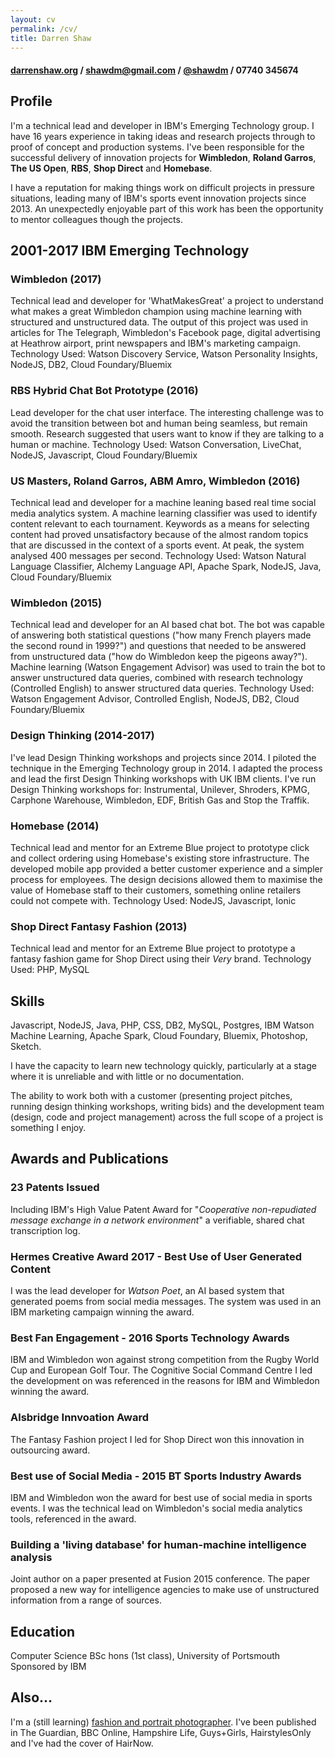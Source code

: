 ```yaml
---
layout: cv
permalink: /cv/
title: Darren Shaw
---
```


#### [darrenshaw.org](https://darrenshaw.org "Darren Shaw") / [shawdm@gmail.com](mailto:shawdm@gmail.com "Email Darren Shaw") / [@shawdm](https://twitter.com/shawdm "Darren Shaw on Twitter")  / 07740 345674


## Profile
I'm a technical lead and developer in IBM's Emerging Technology group. I have 16 years experience in taking ideas and research projects through to proof of concept and production systems. I've been responsible for the successful delivery of innovation projects for **Wimbledon**, **Roland Garros**, **The US Open**, **RBS**, **Shop Direct** and **Homebase**.

I have a reputation for making things work on difficult projects in pressure situations, leading many of IBM's sports event innovation projects since 2013. An unexpectedly enjoyable part of this work has been the opportunity to mentor colleagues though the projects.


## 2001-2017 IBM Emerging Technology
### Wimbledon (2017)
Technical lead and developer for 'WhatMakesGreat' a project to understand what makes a great Wimbledon champion using machine learning with structured and unstructured data. The output of this project was used in articles for The Telegraph, Wimbledon's Facebook page, digital advertising at Heathrow airport, print newspapers and IBM's marketing campaign.
Technology Used: Watson Discovery Service, Watson Personality Insights, NodeJS, DB2, Cloud Foundary/Bluemix

### RBS Hybrid Chat Bot Prototype (2016)
Lead developer for the chat user interface. The interesting challenge was to avoid the transition between bot and human being seamless, but remain smooth. Research suggested that users want to know if they are talking to a human or machine.
Technology Used: Watson Conversation, LiveChat, NodeJS, Javascript, Cloud Foundary/Bluemix

### US Masters, Roland Garros, ABM Amro, Wimbledon (2016)
Technical lead and developer for a machine leaning based real time social media analytics system. A machine learning classifier was used to identify content relevant to each tournament. Keywords as a means for selecting  content had proved unsatisfactory because of the almost random topics that are discussed in the context of a sports event. At peak, the system analysed 400 messages per second.
Technology Used: Watson Natural Language Classifier, Alchemy Language API, Apache Spark, NodeJS, Java, Cloud Foundary/Bluemix

### Wimbledon (2015)
Technical lead and developer for an AI based chat bot. The bot was capable of answering both statistical questions ("how many French players made the second round in 1999?") and questions that needed to be answered from unstructured data ("how do Wimbledon keep the pigeons away?"). Machine learning (Watson Engagement Advisor) was used to train the bot to answer unstructured data queries, combined with research technology (Controlled English) to answer structured data queries.
Technology Used: Watson Engagement Advisor, Controlled English, NodeJS, DB2, Cloud Foundary/Bluemix

### Design Thinking (2014-2017)
I've lead Design Thinking workshops and projects since 2014. I piloted the technique in the Emerging Technology  group in 2014. I adapted the process and lead the first Design Thinking workshops with UK IBM clients. I've run Design Thinking workshops for: Instrumental, Unilever, Shroders, KPMG, Carphone Warehouse, Wimbledon, EDF, British Gas and Stop the Traffik.

### Homebase (2014)
Technical lead and mentor for an Extreme Blue project to prototype click and collect ordering using Homebase's existing store infrastructure. The developed mobile app provided a better customer experience and a simpler process for employees. The design decisions allowed them to maximise the value of Homebase staff to their customers, something online retailers could not compete with.
Technology Used: NodeJS, Javascript, Ionic

### Shop Direct Fantasy Fashion (2013)
Technical lead and mentor for an Extreme Blue project to prototype a fantasy fashion game for Shop Direct using their *Very* brand.
Technology Used: PHP, MySQL


## Skills
Javascript, NodeJS, Java, PHP, CSS, DB2, MySQL, Postgres, IBM Watson Machine Learning, Apache Spark, Cloud Foundary, Bluemix, Photoshop, Sketch.

I have the capacity to learn new technology quickly, particularly at a stage where it is unreliable and with little or no documentation.

The ability to work both with a customer (presenting project pitches, running design thinking workshops, writing bids) and the development team (design, code and project management) across the full scope of a project is something I enjoy.


## Awards and Publications
### 23 Patents Issued
Including IBM's High Value Patent Award for "*Cooperative non-repudiated message exchange in a network environment*" a verifiable, shared chat transcription log.

### Hermes Creative Award 2017 - Best Use of User Generated Content
I was the lead developer for *Watson Poet*, an AI based system that generated poems from social media messages. The system was used in an IBM marketing campaign winning the award.

### Best Fan Engagement - 2016 Sports Technology Awards
IBM and Wimbledon won against strong competition from the Rugby World Cup and European Golf Tour. The Cognitive Social Command Centre I led the development on was referenced in the reasons for IBM and Wimbledon winning the award.

### Alsbridge Innvoation Award
The Fantasy Fashion project I led for Shop Direct won this innovation in outsourcing award.

### Best use of Social Media - 2015 BT Sports Industry Awards
IBM and Wimbledon won the award for best use of social media in sports events. I was the technical lead on Wimbledon's social media analytics tools, referenced in the award.

### Building a 'living database' for human-machine intelligence analysis
Joint author on a paper presented at Fusion 2015 conference. The paper proposed a new way for intelligence agencies to make use of unstructured information from a range of sources.


## Education
Computer Science BSc hons (1st class), University of Portsmouth
Sponsored by IBM


## Also...
I'm a (still learning) <a href='/'>fashion and portrait photographer</a>. I've been published in The Guardian, BBC Online, Hampshire Life, Guys+Girls, HairstylesOnly and I've had the cover of HairNow.
